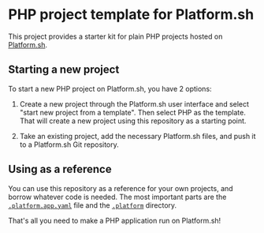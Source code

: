 # PHP project template for Platform.sh

This project provides a starter kit for plain PHP projects hosted on [Platform.sh](http://platform.sh).

## Starting a new project

To start a new PHP project on Platform.sh, you have 2 options:

1. Create a new project through the Platform.sh user interface and select "start new project from a template".  Then select PHP as the template. That will create a new project using this repository as a starting point.

2. Take an existing project, add the necessary Platform.sh files, and push it to a Platform.sh Git repository.

## Using as a reference

You can use this repository as a reference for your own projects, and borrow whatever code is needed.  The most important parts are the [`.platform.app.yaml`](/.platform.app.yaml) file and the [`.platform`](/.platform) directory.

That's all you need to make a PHP application run on Platform.sh!
